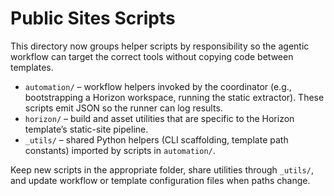 # Public Sites Scripts

This directory now groups helper scripts by responsibility so the agentic workflow can target the correct tools without copying code between templates.

- `automation/` – workflow helpers invoked by the coordinator (e.g., bootstrapping a Horizon workspace, running the static extractor). These scripts emit JSON so the runner can log results.
- `horizon/` – build and asset utilities that are specific to the Horizon template’s static-site pipeline.
- `_utils/` – shared Python helpers (CLI scaffolding, template path constants) imported by scripts in `automation/`.

Keep new scripts in the appropriate folder, share utilities through `_utils/`, and update workflow or template configuration files when paths change.
